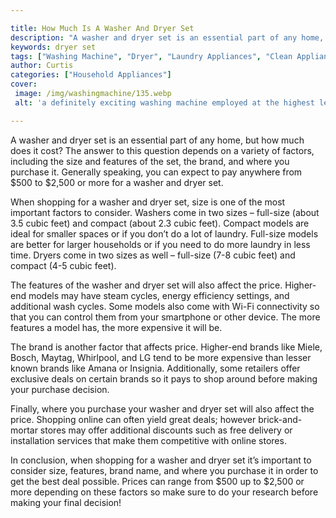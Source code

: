 ```yaml
---

title: How Much Is A Washer And Dryer Set
description: "A washer and dryer set is an essential part of any home, but how much does it cost? The answer to this question depends on a varie...you wont regret reading on"
keywords: dryer set
tags: ["Washing Machine", "Dryer", "Laundry Appliances", "Clean Appliance", "Appliance Installation"]
author: Curtis
categories: ["Household Appliances"]
cover: 
 image: /img/washingmachine/135.webp
 alt: 'a definitely exciting washing machine employed at the highest level'

---
```


A washer and dryer set is an essential part of any home, but how much does it cost? The answer to this question depends on a variety of factors, including the size and features of the set, the brand, and where you purchase it. Generally speaking, you can expect to pay anywhere from $500 to $2,500 or more for a washer and dryer set.

When shopping for a washer and dryer set, size is one of the most important factors to consider. Washers come in two sizes – full-size (about 3.5 cubic feet) and compact (about 2.3 cubic feet). Compact models are ideal for smaller spaces or if you don’t do a lot of laundry. Full-size models are better for larger households or if you need to do more laundry in less time. Dryers come in two sizes as well – full-size (7-8 cubic feet) and compact (4-5 cubic feet).

The features of the washer and dryer set will also affect the price. Higher-end models may have steam cycles, energy efficiency settings, and additional wash cycles. Some models also come with Wi-Fi connectivity so that you can control them from your smartphone or other device. The more features a model has, the more expensive it will be.

The brand is another factor that affects price. Higher-end brands like Miele, Bosch, Maytag, Whirlpool, and LG tend to be more expensive than lesser known brands like Amana or Insignia. Additionally, some retailers offer exclusive deals on certain brands so it pays to shop around before making your purchase decision.

Finally, where you purchase your washer and dryer set will also affect the price. Shopping online can often yield great deals; however brick-and-mortar stores may offer additional discounts such as free delivery or installation services that make them competitive with online stores. 

In conclusion, when shopping for a washer and dryer set it’s important to consider size, features, brand name, and where you purchase it in order to get the best deal possible. Prices can range from $500 up to $2,500 or more depending on these factors so make sure to do your research before making your final decision!
